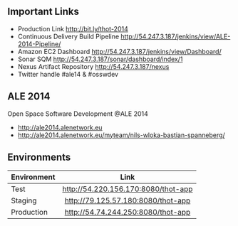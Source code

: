 ## Important Links

* Production Link http://bit.ly/thot-2014
* Continuous Delivery Build Pipeline  http://54.247.3.187/jenkins/view/ALE-2014-Pipeline/
* Amazon EC2 Dashboard http://54.247.3.187/jenkins/view/Dashboard/
* Sonar SQM http://54.247.3.187/sonar/dashboard/index/1
* Nexus Artifact Repository http://54.247.3.187/nexus
* Twitter handle  #ale14 & #osswdev

## ALE 2014

Open Space Software Development @ALE 2014

* http://ale2014.alenetwork.eu
* http://ale2014.alenetwork.eu/myteam/nils-wloka-bastian-spanneberg/

## Environments 

| Environment   | Link          | 
| ------------- |:-------------:|
| Test | http://54.220.156.170:8080/thot-app |
| Staging | http://79.125.57.180:8080/thot-app | 
| Production | http://54.74.244.250:8080/thot-app |
